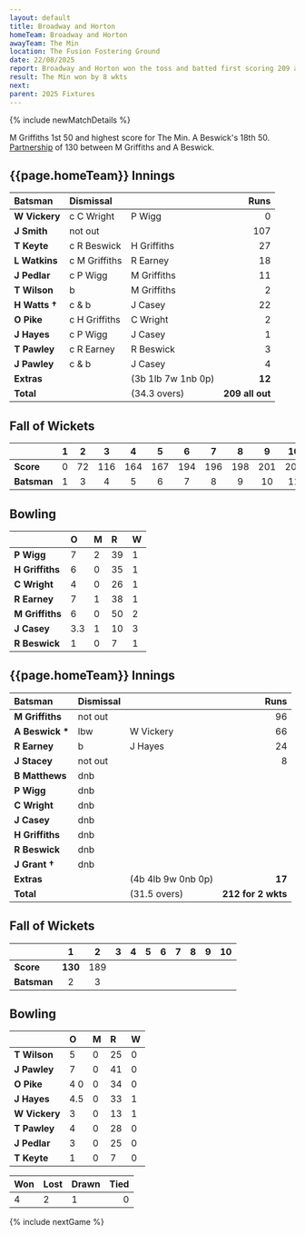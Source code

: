 ```yaml
---
layout: default
title: Broadway and Horton
homeTeam: Broadway and Horton
awayTeam: The Min
location: The Fusion Fostering Ground
date: 22/08/2025
report: Broadway and Horton won the toss and batted first scoring 209 all out in 34.3 overs. The Min replied with 212 for 2 wkts.
result: The Min won by 8 wkts
next: 
parent: 2025 Fixtures
---
```


{% include newMatchDetails %}

M Griffiths 1st 50 and highest score for The Min. A Beswick's 18th 50.<br/>
[Partnership](../records/partnerships#100-partnerships-by-total) of 130 between M Griffiths and A Beswick.

## {{page.homeTeam}} Innings

| Batsman | Dismissal | | Runs |
|:---|:---|---|---:|
| **W Vickery** | c C Wright | P Wigg | 0 |
| **J Smith** | not out |  | 107 |
| **T Keyte** | c R Beswick | H Griffiths | 27 |
| **L Watkins** | c M Griffiths | R Earney | 18 |
| **J Pedlar** | c P Wigg | M Griffiths | 11 |
| **T Wilson** | b | M Griffiths | 2 |
| **H Watts  &#8224;** | c & b | J Casey | 22 |
| **O Pike** | c H Griffiths | C Wright | 2 |
| **J Hayes** | c P Wigg | J Casey | 1 |
| **T Pawley** | c R Earney | R Beswick | 3 |
| **J Pawley** | c & b | J Casey | 4 |
| **Extras** | | (3b 1lb 7w 1nb 0p) | **12** |
| **Total** | | (34.3 overs) | **209 all out** |

## Fall of Wickets

| | 1 | 2 | 3 | 4 | 5 | 6 | 7 | 8 | 9 | 10 |
|---|:---:|:---:|:---:|:---:|:---:|:---:|:---:|:---:|:---:|:---:|
| **Score** | 0 | 72 | 116 | 164 | 167 | 194 | 196 | 198 | 201 | 209 |
| **Batsman** | 1 | 3 | 4 | 5 | 6 | 7 | 8 | 9 | 10 | 11 |

## Bowling

| | O | M | R | W |
|---|:---|:---|:---|:---|
| **P Wigg** | 7 | 2 | 39 | 1 |
| **H Griffiths** | 6 | 0 | 35 | 1 |
| **C Wright** | 4 | 0 | 26 | 1 |
| **R Earney** | 7 | 1 | 38 | 1 |
| **M Griffiths** | 6 | 0 | 50 | 2 |
| **J Casey** | 3.3 | 1 | 10 | 3 |
| **R Beswick** | 1 | 0 | 7 | 1 |

## {{page.homeTeam}} Innings

| Batsman | Dismissal | | Runs |
|:---|:---|---|---:|
| **M Griffiths** | not out |  | 96 |
| **A Beswick &#42;** | lbw | W Vickery | 66 |
| **R Earney** | b | J Hayes | 24 |
| **J Stacey** | not out |  | 8 |
| **B Matthews** | dnb |  |  |
| **P Wigg** | dnb |  |  |
| **C Wright** | dnb |  |  |
| **J Casey** | dnb |  |  |
| **H Griffiths** | dnb |  |  |
| **R Beswick** | dnb |  |  |
| **J Grant &#8224;** | dnb |  |  |
| **Extras** | | (4b 4lb 9w 0nb 0p) | **17** |
| **Total** | | (31.5 overs) | **212 for 2 wkts** |

## Fall of Wickets

| | 1 | 2 | 3 | 4 | 5 | 6 | 7 | 8 | 9 | 10 |
|---|:---:|:---:|:---:|:---:|:---:|:---:|:---:|:---:|:---:|:---:|
| **Score** | **130** | 189 |  |  |  |  |  |  |  |  |
| **Batsman** | 2 | 3 |  |  |  |  |  |  |  |  | 

## Bowling

| | O | M | R | W |
|---|:---|:---|:---|:---| 
| **T Wilson** | 5 | 0 | 25 | 0 |
| **J Pawley** | 7 | 0 | 41 | 0 |
| **O Pike** | 4 0 | 0 | 34 | 0 |
| **J Hayes** | 4.5 | 0 | 33 | 1 |
| **W Vickery** | 3 | 0 | 13 | 1 |
| **T Pawley** | 4 | 0 | 28 | 0 |
| **J Pedlar** | 3 | 0 | 25 | 0 |
| **T Keyte** | 1  |0 | 7 | 0 |

| Won | Lost | Drawn | Tied |
|:---|:---|:---|---:|
| 4 | 2 | 1 | 0 |

{% include nextGame %}